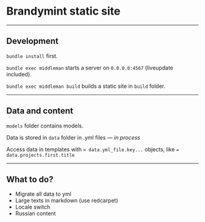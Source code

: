 # Brandymint static site
------

## Development

`bundle install` first.

`bundle exec middleman` starts a server on `0.0.0.0:4567` (liveupdate included).

`bundle exec middleman build` builds a static site in `build` folder.

---

## Data and content

`models` folder contains models.

Data is stored in `data` folder in .yml files — *in process*

Access data in templates with `= data.yml_file.key...` objects, like `= data.projects.first.title`

---

## What to do?
- Migrate all data to yml
- Large texts in markdown (use redcarpet)
- Locale switch
- Russian content
